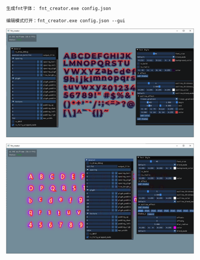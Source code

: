 

```

生成fnt字体： fnt_creator.exe config.json

编辑模式打开：fnt_creator.exe config.json --gui

```



![](./imgs/1.png)



![](./imgs/2.png)